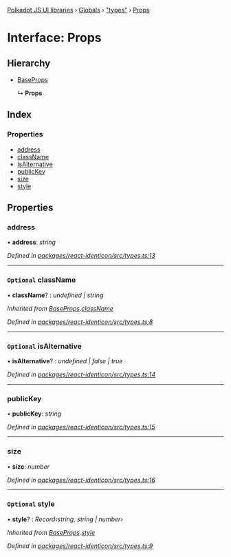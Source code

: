 [Polkadot JS UI libraries](../README.md) › [Globals](../globals.md) › ["types"](../modules/_types_.md) › [Props](_types_.props.md)

# Interface: Props

## Hierarchy

* [BaseProps](_types_.baseprops.md)

  ↳ **Props**

## Index

### Properties

* [address](_types_.props.md#address)
* [className](_types_.props.md#optional-classname)
* [isAlternative](_types_.props.md#optional-isalternative)
* [publicKey](_types_.props.md#publickey)
* [size](_types_.props.md#size)
* [style](_types_.props.md#optional-style)

## Properties

###  address

• **address**: *string*

*Defined in [packages/react-identicon/src/types.ts:13](https://github.com/polkadot-js/ui/blob/8111ce1ce/packages/react-identicon/src/types.ts#L13)*

___

### `Optional` className

• **className**? : *undefined | string*

*Inherited from [BaseProps](_types_.baseprops.md).[className](_types_.baseprops.md#optional-classname)*

*Defined in [packages/react-identicon/src/types.ts:8](https://github.com/polkadot-js/ui/blob/8111ce1ce/packages/react-identicon/src/types.ts#L8)*

___

### `Optional` isAlternative

• **isAlternative**? : *undefined | false | true*

*Defined in [packages/react-identicon/src/types.ts:14](https://github.com/polkadot-js/ui/blob/8111ce1ce/packages/react-identicon/src/types.ts#L14)*

___

###  publicKey

• **publicKey**: *string*

*Defined in [packages/react-identicon/src/types.ts:15](https://github.com/polkadot-js/ui/blob/8111ce1ce/packages/react-identicon/src/types.ts#L15)*

___

###  size

• **size**: *number*

*Defined in [packages/react-identicon/src/types.ts:16](https://github.com/polkadot-js/ui/blob/8111ce1ce/packages/react-identicon/src/types.ts#L16)*

___

### `Optional` style

• **style**? : *Record‹string, string | number›*

*Inherited from [BaseProps](_types_.baseprops.md).[style](_types_.baseprops.md#optional-style)*

*Defined in [packages/react-identicon/src/types.ts:9](https://github.com/polkadot-js/ui/blob/8111ce1ce/packages/react-identicon/src/types.ts#L9)*
